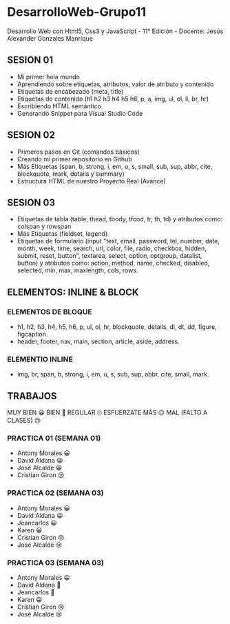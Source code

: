 # DesarrolloWeb-Grupo11

Desarrollo Web con Html5, Css3 y JavaScript - 11° Edición - Docente: Jesús Alexander Gonzales Manrique

## SESION 01

- Mi primer hola mundo
- Aprendiendo sobre etiquetas, atributos, valor de atributo y contenido
- Etiquetas de encabezado (meta, title)
- Etiquetas de contenido (h1 h2 h3 h4 h5 h6, p, a, img, ul, ol, li, br, hr)
- Escribiendo HTML semántico
- Generando Snippet para Visual Studio Code

## SESION 02

- Primeros pasos en Git (comandos básicos)
- Creando mi primer repositorio en Github
- Más Etiquetas (span, b, strong, i, em, u, s, small, sub, sup, abbr, cite, blockquote, mark, details y summary)
- Estructura HTML de nuestro Proyecto Real (Avance)

## SESION 03

- Etiquetas de tabla (table, thead, tbody, tfood, tr, th, td) y atributos como: colspan y rowspan
- Más Etiquetas (fieldset, legend)
- Etiquetas de formulario (input "text, email, password, tel, number, date, month, week, time, search, url, color, file, radio, checkbox, hidden, submit, reset, button", textarea, select, option, optgroup, datalist, button) y atributos como: action, method, name, checked, disabled, selected, min, max, maxlength, cols, rows.

## ELEMENTOS: INLINE & BLOCK

### ELEMENTOS DE BLOQUE

- h1, h2, h3, h4, h5, h6, p, ul, ol, hr, blockquote, details, dl, dt, dd, figure, figcaption.
- header, footer, nav, main, section, article, aside, address.

### ELEMENTIO INLINE

- img, br, span, b, strong, i, em, u, s, sub, sup, abbr, cite, small, mark.

## TRABAJOS

MUY BIEN 😀
BIEN 🙂
REGULAR 🙄
ESFUERZATE MÁS 😐
MAL (FALTO A CLASES) 😢

### PRACTICA 01 (SEMANA 01)

- Antony Morales 😀
- David Aldana 😀
- José Alcalde 😀
- Cristian Giron 😢

### PRACTICA 02 (SEMANA 03)

- Antony Morales 😀
- David Aldana 😀
- Jeancarlos 😀
- Karen 😀
- Cristian Giron 😢
- José Alcalde 😢

### PRACTICA 03 (SEMANA 03)

- Antony Morales 😀
- David Aldana 🙂
- Jeancarlos 🙂
- Karen 😀
- Cristian Giron 😢
- José Alcalde 😢
